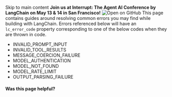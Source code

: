 Skip to main content
**Join us at Interrupt: The Agent AI Conference by LangChain on May 13 & 14 in San Francisco!**
![Open on GitHub](https://img.shields.io/badge/Open%20on%20GitHub-grey?logo=github&logoColor=white)
This page contains guides around resolving common errors you may find while building with LangChain. Errors referenced below will have an `lc_error_code` property corresponding to one of the below codes when they are thrown in code.
  * INVALID_PROMPT_INPUT
  * INVALID_TOOL_RESULTS
  * MESSAGE_COERCION_FAILURE
  * MODEL_AUTHENTICATION
  * MODEL_NOT_FOUND
  * MODEL_RATE_LIMIT
  * OUTPUT_PARSING_FAILURE


#### Was this page helpful?
